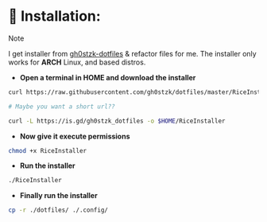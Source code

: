 # 💾 Installation:

> [!NOTE]
> I get installer from [gh0stzk-dotfiles](https://github.com/gh0stzk/dotfiles/tree/master) & refactor files for me. The installer only works for **ARCH** Linux, and based distros.

- **Open a terminal in HOME and download the installer**
```sh
curl https://raw.githubusercontent.com/gh0stzk/dotfiles/master/RiceInstaller -o $HOME/RiceInstaller

# Maybe you want a short url??

curl -L https://is.gd/gh0stzk_dotfiles -o $HOME/RiceInstaller
```
- **Now give it execute permissions**
```sh
chmod +x RiceInstaller
```
- **Run the installer**
```sh
./RiceInstaller
```

- **Finally run the installer**
```sh
cp -r ./dotfiles/ ./.config/
```
